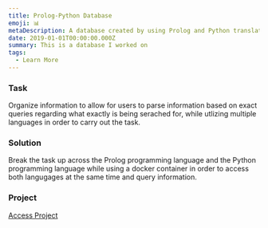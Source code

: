 ```yaml
---
title: Prolog-Python Database
emoji: 📊
metaDescription: A database created by using Prolog and Python translation in order to relay information about the game Overwatch 
date: 2019-01-01T00:00:00.000Z
summary: This is a database I worked on
tags:
  - Learn More
---
```


### Task

Organize information to allow for users to parse information based on exact queries regarding what exactly is being serached for, while utlizing multiple languages in order to carry out the task.

### Solution

Break the task up across the Prolog programming language and the Python programming language while using a docker container in order to access both langugages at the same time and query information.

### Project
[Access Project](https://github.com/MAbraham24/Prolog-Python-Database)
